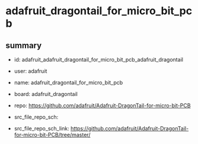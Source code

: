 # adafruit_dragontail_for_micro_bit_pcb
 
## summary 
* id: adafruit_adafruit_dragontail_for_micro_bit_pcb_adafruit_dragontail
* user: adafruit
* name: adafruit_dragontail_for_micro_bit_pcb
* board: adafruit_dragontail
* repo: https://github.com/adafruit/Adafruit-DragonTail-for-micro-bit-PCB



* src_file_repo_sch: 
* src_file_repo_sch_link: https://github.com/adafruit/Adafruit-DragonTail-for-micro-bit-PCB/tree/master/





